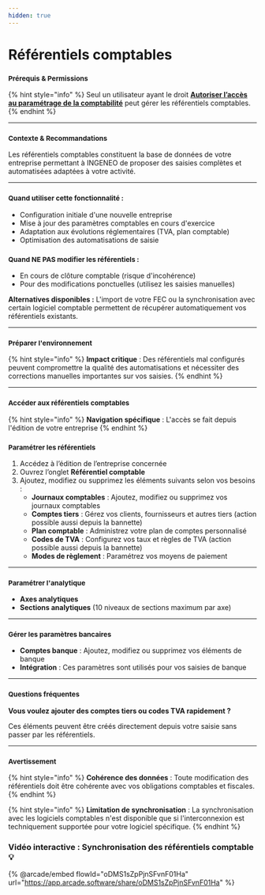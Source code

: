 ```yaml
---
hidden: true
---
```


# Référentiels comptables

### <sup>**Prérequis & Permissions**</sup>

{% hint style="info" %}
Seul un utilisateur ayant le droit [**Autoriser l’accès au paramétrage de la comptabilité**](../administration/detail-des-droits.md) peut gérer les référentiels comptables.
{% endhint %}

***

### <sup>**Contexte & Recommandations**</sup>

Les référentiels comptables constituent la base de données de votre entreprise permettant à INGENEO de proposer des saisies complètes et automatisées adaptées à votre activité.

***

### <sup>**Quand utiliser cette fonctionnalité :**</sup>

* Configuration initiale d'une nouvelle entreprise
* Mise à jour des paramètres comptables en cours d'exercice
* Adaptation aux évolutions réglementaires (TVA, plan comptable)
* Optimisation des automatisations de saisie

### <sup>**Quand NE PAS modifier les référentiels :**</sup>

* En cours de clôture comptable (risque d'incohérence)
* Pour des modifications ponctuelles (utilisez les saisies manuelles)

**Alternatives disponibles :** L'import de votre FEC ou la synchronisation avec certain logiciel comptable permettent de récupérer automatiquement vos référentiels existants.

***

### <sup>**Préparer l'environnement**</sup>

{% hint style="info" %}
**Impact critique** : Des référentiels mal configurés peuvent compromettre la qualité des automatisations et nécessiter des corrections manuelles importantes sur vos saisies.
{% endhint %}

***

### <sup>**Accéder aux référentiels comptables**</sup>

{% hint style="info" %}
**Navigation spécifique** : L'accès se fait depuis l'édition de votre entreprise
{% endhint %}

### <sup>**Paramétrer les référentiels**</sup>

1. Accédez à l’édition de l’entreprise concernée
2. Ouvrez l’onglet **Référentiel comptable**
3. Ajoutez, modifiez ou supprimez les éléments suivants selon vos besoins :
   * **Journaux comptables** : Ajoutez, modifiez ou supprimez vos journaux comptables
   * **Comptes tiers** : Gérez vos clients, fournisseurs et autres tiers (action possible aussi depuis la bannette)
   * **Plan comptable** : Administrez votre plan de comptes personnalisé
   * **Codes de TVA** : Configurez vos taux et règles de TVA (action possible aussi depuis la bannette)
   * **Modes de règlement** : Paramétrez vos moyens de paiement

***

### <sup>**Paramétrer l'analytique**</sup>

* **Axes analytiques**
* **Sections analytiques** (10 niveaux de sections maximum par axe)

***

### <sup>**Gérer les paramètres bancaires**</sup>

* **Comptes banque** : Ajoutez, modifiez ou supprimez vos éléments de banque
* **Intégration** : Ces paramètres sont utilisés pour vos saisies de banque

***

### <sup>**Questions fréquentes**</sup>

**Vous voulez ajouter des comptes tiers ou codes TVA rapidement ?**

Ces éléments peuvent être créés directement depuis votre saisie sans passer par les référentiels.

***

### <sup>**Avertissement**</sup>

{% hint style="info" %}
**Cohérence des données** : Toute modification des référentiels doit être cohérente avec vos obligations comptables et fiscales.
{% endhint %}

{% hint style="info" %}
**Limitation de synchronisation** : La synchronisation avec les logiciels comptables n'est disponible que si l'interconnexion est techniquement supportée pour votre logiciel spécifique.
{% endhint %}

### **Vidéo interactive** : Synchronisation des référentiels comptable 💡

{% @arcade/embed flowId="oDMS1sZpPjnSFvnF01Ha" url="https://app.arcade.software/share/oDMS1sZpPjnSFvnF01Ha" %}
